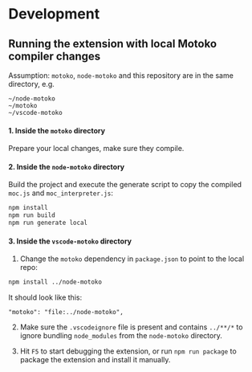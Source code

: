 # Development

## Running the extension with local Motoko compiler changes

Assumption: `motoko`, `node-motoko` and this repository are in the same directory, e.g.

```
~/node-motoko
~/motoko
~/vscode-motoko
```

#### 1. Inside the `motoko` directory
Prepare your local changes, make sure they compile.

#### 2. Inside the `node-motoko` directory
Build the project and execute the generate script to copy the compiled `moc.js` and `moc_interpreter.js`:

```bash
npm install
npm run build
npm run generate local
```

#### 3. Inside the `vscode-motoko` directory

1. Change the `motoko` dependency in `package.json` to point to the local repo:
```bash
npm install ../node-motoko 
```

It should look like this:
```
"motoko": "file:../node-motoko",
```

2. Make sure the `.vscodeignore` file is present and contains `../**/*` to ignore bundling `node_modules` from the `node-motoko` directory.

3. Hit `F5` to start debugging the extension, or run `npm run package` to package the extension and install it manually.
